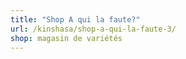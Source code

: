 ```yaml
---
title: "Shop A qui la faute?"
url: /kinshasa/shop-a-qui-la-faute-3/
shop: magasin de variétés
---
```

